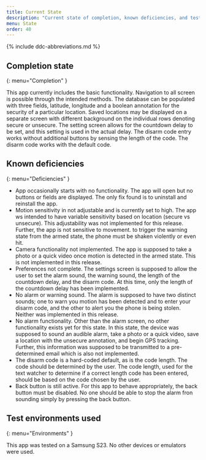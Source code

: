 ```yaml
---
title: Current State
description: "Current state of completion, known deficiencies, and test environments used."
menu: State
order: 40
---
```


{% include ddc-abbreviations.md %}

## Completion state
{: menu="Completion" }

This app currently includes the basic functionality.  Navigation to all screen is possible through the intended methods.  The database can be populated with three fields, latitude, longitude and a boolean annotation for the security of a particular location.  Saved locations may be displayed on a separate screen with different background on the individual rows denoting secure or unsecure.  The setting screen allows for the countdown delay to be set, and this setting is used in the actual delay.  The disarm code entry works without additional buttons by sensing the length of the code.  The disarm code works with the default code.  

## Known deficiencies
{: menu="Deficiencies" }

 - App occasionally starts with no functionality.  The app will open but no buttons or fields are displayed.  The only fix found is to uninstall and reinstall the app.
 - Motion sensitivity in not adjustable and is currently set to high.  The app ws intended to have variable sensitivity based on location (secure vs unsecure).  This adjustability was not implemented for this release.  Further, the app is not sensitive to movement.  to trigger the warning state from the armed state, the phone must be shaken violently or even hit.
 - Camera functionality not implemented.  The app is supposed to take a photo or a quick video once motion is detected in the armed state.  This is not implemented in this release.
 - Preferences not complete.  The settings screen is supposed to allow the user to set the alarm sound, the warning sound, the length of the countdown delay, and the disarm code.  At this time, only the length of the countdown delay has been implemented.
 - No alarm or warning sound.  The alarm is supposed to have two distinct sounds; one to warn you motion has been detected and to enter your disarm code, and the other to alert you the phone is being stolen.  Neither was implemented in this release.
 - No alarm functionality.  Other than the alarm screen, no other functionality exists yet for this state.  In this state, the device was supposed to sound an audible alarm, take a photo or a quick video, save a location with the unsecure annotation, and begin GPS tracking.  Further, this information was supposed to be transmitted to a pre-determined email which is also not implemented.
 - The disarm code is a hard-coded default, as is the code length.  The code should be determined by the user.  The code length, used for the text watcher to determine if a correct length code has been entered, should be based on the code chosen by the user.
 - Back button is still active.  For this app to behave appropriately, the back button must be disabled.  No one should be able to stop the alarm fron sounding simply by pressing the back button.

## Test environments used
{: menu="Environments" }

This app was tested on a Samsung S23.  No other devices or emulators were used.
